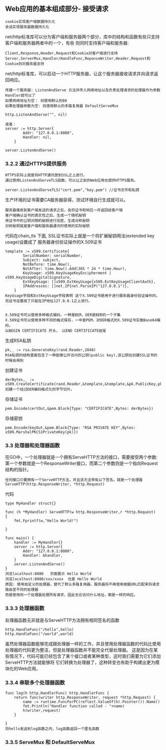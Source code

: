 ## Web应用的基本组成部分- 接受请求

    cookie实现客户端数据持久化
    会话实现服务器数据持久化

net/http标准库可以分为客户端和服务器两个部分，库中的结构和函数有些只支持客户端和服务器两者中的一个，有些
则同时支持客户端和服务器:

    Client,Response,Header,Request和Cookie对客户端进行支持
    Server,ServerMux,Handler/HandleFunc,ReponseWriter,Header,Request和Cookie则对服务器支持
    
net/http标准库，可以启动一个HTTP服务器，让这个服务器接收请求并向请求返回响应。 

    传建一个服务器: ListenAndServe 方法并传入网络地址以及负责处理请求的处理器作为参数Handler就可以了
    如果网络地址为空： 则使用默认的80
    如果处理器参数为空: 则使用默认的多路复用器 DefaultServeMux
    
    http.ListenAndServe("", nil)
    
    或者：
    server := http.Server{
    		Addr: "127.0.0.1:8080",
    		Handler: nil,
    	}
    
    server.ListenAndServe()

### 3.2.2 通过HTTPS提供服务

    HTTPS实际上就是将HTTP通讯放到SSL之上进行。 
    通过使用ListenAndServeTLS函数，可以让之前的Web应用也提供HTTPS服务。

    server.ListenAndServeTLS("cert.pem","key.pem") //证书文件和私钥
    
生产环境的证书需要CA服务器获得，测试环境自行生成就可以。

    服务器接收到客户端发送的请求之后，会将证书和响应一并返回给客户端
    客户端确认证书的真实性之后，生成一个随机秘钥
    用证书中的公钥对随机秘钥进行加密，生成对称秘钥
    对称秘钥就是客户端和服务器通讯时使用的实际秘钥

代码在chain_tls 下面, SSL证书实际上就是一个将扩展秘钥用法(extended key usage)设置成了
服务器身份验证操作的X.509证书
    
    template := x509.Certificate{
    		SerialNumber: serialNumber,
    		Subject: subject,
    		NotBefore: time.Now(),
    		NotAfter: time.Now().Add(365 * 24 * time.Hour),
    		KeyUsage: x509.KeyUsageKeyEncipherment | x509.KeyUsageDigitalSignature,
    		ExtKeyUsage: []x509.ExtKeyUsage{x509.ExtKeyUsageClientAuth},
    		IPAddresses: []net.IP{net.ParseIP("127.0.0.1")},
    	}
    KeyUsage字段和ExtKeyUsage字段表明 这个X.509证书是用于进行服务器身份验证操作的。 
    将这书设置成了只能在IP地址127.0.0.1之上进行。
    
    
    X.509证书可以使用多种格式编码，一种是BER，DER是BER的一个子集
    X.509证书可以使用多种不同的格式保存，一中是PEM，对DER格式的X.509证书实施Base64编码，
    以BEGIN CERTIFICATE 开头， 以END CERTIFICATE结尾
    

生成RSA私钥

    pk,_ := rsa.GenerateKey(rand.Reader,2048)
    RSA私钥的结构里面包含了一种能够公开访问的公钥(public key),该公钥在创建SSL证书的时候会用到
 
创建证书

    derBytes,_ := x509.CreateCertificate(rand.Reader,&template,&template,&pk.PublicKey,pk)
    创建一个经过DER编码格式化的字节切片。

存储证书

    pem.Encode(certOut,&pem.Block{Type: "CERTIFICATE",Bytes: derBytes})
    
存储密钥

    pem.Encode(keyOut,&pem.Block{Type: "RSA PRIVATE KEY",Bytes: x509.MarshalPKCS1PrivateKey(pk)})


### 3.3 处理器和处理器函数
在GO中，一个处理器就是一个拥有ServeHTTP方法的接口，需要接受两个参数: 第一个参数就是一个ResponseWriter接口，而第二个参数则是一个指向Request结构的指针。

    任何接口只要拥有一个ServeHTTP方法，并且该方法带有以下签名，就是一个处理器
    ServeHTTP(http.ResponseWriter, *http.Request)

代码

    type MyHandler struct{}
    
    func (h *MyHandler) ServeHTTP(w http.ResponseWriter,r *http.Request)  {
    	fmt.Fprintf(w,"Hello World!")
    
    }
    
    func main() {
    	handler := MyHandler{}
    	server := http.Server{
    		Addr: "127.0.0.1:8080",
    		Handler: &handler,
    	}
    	server.ListenAndServe()
    }
    浏览localhost:8080   页面展示 Hello World
    浏览localhost:8080/xxx/xxxx  也是 Hello World
    原因: 使用自定义的处理器，替代了默认多路复用器。服务器将不再使用根据URL匹配来将请求路由至不同的处理器
    而是使用同一个处理器处理所有请求，因此无论访问什么地址，都是一样的响应。
    
    

### 3.3.3 处理器函数
处理器函数无非就是与ServeHTTP方法拥有相同签名的函数

    http.HandleFunc("/hello",hello)
    http.HandleFunc("/world",world)

虽然处理器函数能够完成跟处理器一样的工作，并且使用处理器函数的代码比使用处理器的代码更为整洁，但是处理器函数并不能完全代替处理器。
这是因为在某些情况下，代码可能已经包含了某个接口或者某种类型，这时我们需要为它们添加ServeHTTP方法就能够将
它们转换为处理器了，这种转变也有助于构建出更为模块化的Web应用。


### 3.3.4 串联多个处理器函数

    func log(h http.HandlerFunc) http.HandlerFunc {
    	return func(writer http.ResponseWriter, request *http.Request) {
    		name := runtime.FuncForPC(reflect.ValueOf(h).Pointer()).Name()
    		fmt.Println("Handler function called - "+name)
    		h(writer,request)
    	}
    
    }
    将hello发送到log函数之内，log函数返回一个匿名函数
    

### 3.3.5 ServeMux 和 DefaultServeMux



